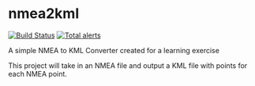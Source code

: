 # nmea2kml
[![Build Status](https://dev.azure.com/catbuttes/catbuttes/_apis/build/status/Catbuttes.nmea2kml?branchName=master)](https://dev.azure.com/catbuttes/catbuttes/_build/latest?definitionId=1&branchName=master)
[![Total alerts](https://img.shields.io/lgtm/alerts/g/Catbuttes/nmea2kml.svg?logo=lgtm&logoWidth=18)](https://lgtm.com/projects/g/Catbuttes/nmea2kml/alerts/)

A simple NMEA to KML Converter created for a learning exercise

This project will take in an NMEA file and output a KML file with points for each NMEA point.
